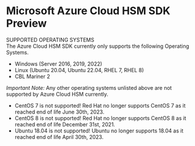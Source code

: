 # Microsoft Azure Cloud HSM SDK Preview

SUPPORTED OPERATING SYSTEMS  
The Azure Cloud HSM SDK currently only supports the following Operating Systems.  
- Windows (Server 2016, 2019, 2022) 
- Linux (Ubuntu 20.04, Ubuntu 22.04, RHEL 7, RHEL 8)
- CBL Mariner 2

*Important Note:* Any other operating systems unlisted above are not supported by Azure Cloud HSM currently. 
- CentOS 7 is not supported! Red Hat no longer supports CentOS 7 as it reached end of life June 30th, 2023.
- CentOS 8 is not supported! Red Hat no longer supports CentOS 8 as it reached end of life December 31st, 2021.
- Ubuntu 18.04 is not supported! Ubuntu no longer supports 18.04 as it reached end of life April 30th, 2023. 


